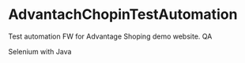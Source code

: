 # AdvantachChopinTestAutomation
Test automation FW for Advantage Shoping demo website. QA


Selenium with Java

